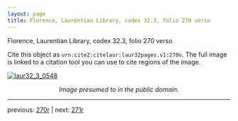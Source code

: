 ```yaml
---
layout: page
title: Florence, Laurentian Library, codex 32.3, folio 270 verso
---
```


Florence, Laurentian Library, codex 32.3, folio 270 verso

Cite this object as `urn:cite2:citelaur:laur32pages.v1:270v`.  The full image is linked to a citation tool you can use to cite regions of the image.

[![laur32_3_0548](http://www.homermultitext.org/iipsrv?IIIF=/project/homer/pyramidal/deepzoom/citelaur/laur32imgs/v1/laur32_3_0548.tif/full/800,/0/default.jpg)](http://www.homermultitext.org/ict2/?urn=urn:cite2:citelaur:laur32imgs.v1:laur32_3_0548) 

<p style="text-align: center; font-style: italic;">Image presumed to in the public domain.</p>

---

previous: [270r](../270r/) | next: [271r](../271r/)